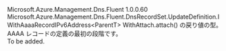 <Type Name="IAaaaRecordSetBlank&lt;ParentT&gt;" FullName="Microsoft.Azure.Management.Dns.Fluent.DnsRecordSet.UpdateDefinition.IAaaaRecordSetBlank&lt;ParentT&gt;">
  <TypeSignature Language="C#" Value="public interface IAaaaRecordSetBlank&lt;ParentT&gt; : Microsoft.Azure.Management.Dns.Fluent.DnsRecordSet.UpdateDefinition.IWithAaaaRecordIPv6Address&lt;ParentT&gt;" />
  <TypeSignature Language="ILAsm" Value=".class public interface auto ansi abstract IAaaaRecordSetBlank`1&lt;ParentT&gt; implements class Microsoft.Azure.Management.Dns.Fluent.DnsRecordSet.UpdateDefinition.IWithAaaaRecordIPv6Address`1&lt;!ParentT&gt;" />
  <TypeSignature Language="DocId" Value="T:Microsoft.Azure.Management.Dns.Fluent.DnsRecordSet.UpdateDefinition.IAaaaRecordSetBlank`1" />
  <TypeSignature Language="VB.NET" Value="Public Interface IAaaaRecordSetBlank(Of ParentT)&#xA;Implements IWithAaaaRecordIPv6Address(Of ParentT)" />
  <TypeSignature Language="F#" Value="type IAaaaRecordSetBlank&lt;'ParentT&gt; = interface&#xA;    interface IWithAaaaRecordIPv6Address&lt;'ParentT&gt;" />
  <AssemblyInfo>
    <AssemblyName>Microsoft.Azure.Management.Dns.Fluent</AssemblyName>
    <AssemblyVersion>1.0.0.60</AssemblyVersion>
  </AssemblyInfo>
  <TypeParameters>
    <TypeParameter Name="ParentT" />
  </TypeParameters>
  <Interfaces>
    <Interface>
      <InterfaceName>Microsoft.Azure.Management.Dns.Fluent.DnsRecordSet.UpdateDefinition.IWithAaaaRecordIPv6Address&lt;ParentT&gt;</InterfaceName>
    </Interface>
  </Interfaces>
  <Docs>
    <typeparam name="ParentT">WithAttach.attach() の戻り値の型。</typeparam>
    <summary>
            AAAA レコードの定義の最初の段階です。
            </summary>
    <remarks>To be added.</remarks>
  </Docs>
  <Members />
</Type>